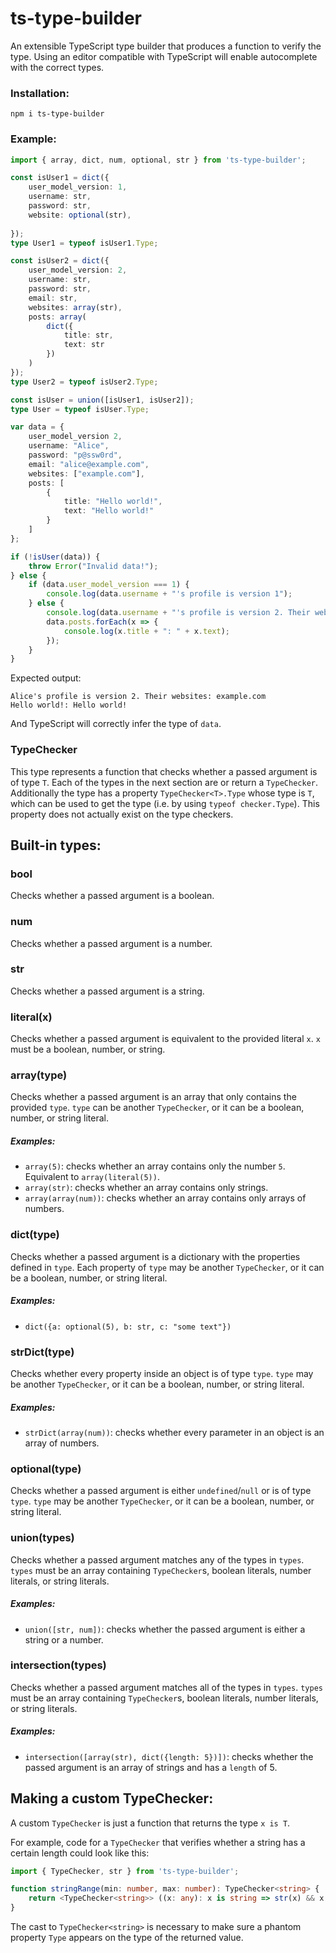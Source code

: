 # ts-type-builder
An extensible TypeScript type builder that produces a function to verify the type. Using an editor compatible with TypeScript will enable autocomplete with the correct types.

### Installation:

```npm i ts-type-builder```

### Example:
```typescript
import { array, dict, num, optional, str } from 'ts-type-builder';

const isUser1 = dict({
	user_model_version: 1,
	username: str,
	password: str,
	website: optional(str),
	
});
type User1 = typeof isUser1.Type;

const isUser2 = dict({
	user_model_version: 2,
	username: str,
	password: str,
	email: str,
	websites: array(str),
	posts: array(
		dict({
			title: str,
			text: str
		})
	)
});
type User2 = typeof isUser2.Type;

const isUser = union([isUser1, isUser2]);
type User = typeof isUser.Type;

var data = {
	user_model_version 2,
	username: "Alice",
	password: "p@ssw0rd",
	email: "alice@example.com",
	websites: ["example.com"],
	posts: [
		{
			title: "Hello world!",
			text: "Hello world!"
		}
	]
};

if (!isUser(data)) {
	throw Error("Invalid data!");
} else {
	if (data.user_model_version === 1) {
		console.log(data.username + "'s profile is version 1");
	} else {
		console.log(data.username + "'s profile is version 2. Their websites: " + data.websites.join(", "));
		data.posts.forEach(x => {
			console.log(x.title + ": " + x.text);
		});
	}
}
```

Expected output:

```
Alice's profile is version 2. Their websites: example.com
Hello world!: Hello world!
```

And TypeScript will correctly infer the type of ```data```.

### TypeChecker<T>

This type represents a function that checks whether a passed argument is of type ```T```. Each of the types in the next section are or return a ```TypeChecker```. Additionally the type has a property ```TypeChecker<T>.Type``` whose type is ```T```, which can be used to get the type (i.e. by using ```typeof checker.Type```). This property does not actually exist on the type checkers.

## Built-in types:

### bool

Checks whether a passed argument is a boolean.

### num

Checks whether a passed argument is a number.

### str

Checks whether a passed argument is a string.

### literal(x)

Checks whether a passed argument is equivalent to the provided literal ```x```. ```x``` must be a boolean, number, or string.

### array(type)

Checks whether a passed argument is an array that only contains the provided ```type```. ```type``` can be another ```TypeChecker```, or it can be a boolean, number, or string literal.

##### Examples:
- ```array(5)```: checks whether an array contains only the number ```5```. Equivalent to ```array(literal(5))```.
- ```array(str)```: checks whether an array contains only strings.
- ```array(array(num))```: checks whether an array contains only arrays of numbers.

### dict(type)

Checks whether a passed argument is a dictionary with the properties defined in ```type```. Each property of ```type``` may be another ```TypeChecker```, or it can be a boolean, number, or string literal.

##### Examples:
- ```dict({a: optional(5), b: str, c: "some text"})```

### strDict(type)

Checks whether every property inside an object is of type ```type```. ```type``` may be another ```TypeChecker```, or it can be a boolean, number, or string literal.

##### Examples:

- ```strDict(array(num))```: checks whether every parameter in an object is an array of numbers.

### optional(type)

Checks whether a passed argument is either ```undefined```/```null``` or is of type ```type```. ```type``` may be another ```TypeChecker```, or it can be a boolean, number, or string literal.

### union(types)

Checks whether a passed argument matches any of the types in ```types```. ```types``` must be an array containing ```TypeChecker```s, boolean literals, number literals, or string literals.

##### Examples:

- ```union([str, num])```: checks whether the passed argument is either a string or a number.

### intersection(types)

Checks whether a passed argument matches all of the types in ```types```. ```types``` must be an array containing ```TypeChecker```s, boolean literals, number literals, or string literals.

##### Examples:

- ```intersection([array(str), dict({length: 5})])```: checks whether the passed argument is an array of strings and has a ```length``` of 5.

## Making a custom TypeChecker:

A custom ```TypeChecker``` is just a function that returns the type ```x is T```.

For example, code for a ```TypeChecker``` that verifies whether a string has a certain length could look like this:

```typescript
import { TypeChecker, str } from 'ts-type-builder';

function stringRange(min: number, max: number): TypeChecker<string> {
    return <TypeChecker<string>> ((x: any): x is string => str(x) && x.length >= min && x.length <= max);
}
```

The cast to `TypeChecker<string>` is necessary to make sure a phantom property ```Type``` appears on the type of the returned value.
